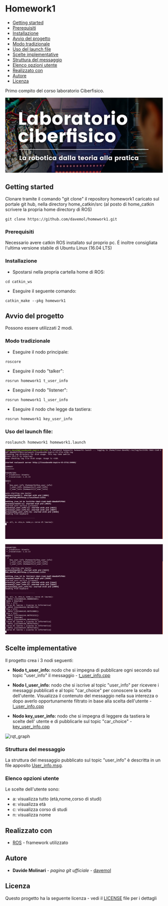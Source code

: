 # Homework1

* [Getting started](#getting-started)
* [Prerequisiti](#prerequisiti)
* [Installazione](#installazione)
* [Avvio del progetto](#avvio-del-progetto)
* [Modo tradizionale](#modo-tradizionale)
* [Uso del launch file](#uso-del-launch-file)
* [Scelte implementative](#scelte-implementative)
* [Struttura del messaggio](#struttura-del-messaggio)
* [Elenco opzioni utente](#elenco-opzioni-utente)
* [Realizzato con](#realizzato-con)
* [Autore](#autore)
* [Licenza](#licenza)

Primo compito del corso laboratorio Ciberfisico. 

![laboratorio ciberfisico](images/cyberphysical-lab.jpg)

## Getting started

Clonare tramite il comando "git clone" il repository homework1 caricato sul portale git hub, nella directory home_catkin/src (al posto di home_catkin scrivere la propria home directory di ROS) 

```
git clone https://github.com/davemol/homework1.git
```

### Prerequisiti

Necessario avere catkin ROS installato sul proprio pc. É inoltre consigliata l'ultima versione stabile di Ubuntu Linux (16.04 LTS)

### Installazione

* Spostarsi nella propria cartella home di ROS:

```
cd catkin_ws
```

* Eseguire il seguente comando:

```
catkin_make --pkg homework1
```

## Avvio del progetto
 
Possono essere utilizzati 2 modi.

### Modo tradizionale

* Eseguire il nodo principale:

```
roscore
```

* Eseguire il nodo "talker":

```
rosrun homework1 t_user_info
```

* Eseguire il nodo "listener":

```
rosrun homework1 l_user_info
```

* Eseguire il nodo che legge da tastiera:

```
rosrun homework1 key_user_info
```

### Uso del launch file:

```
roslaunch homework1 homework1.launch
```
![rqt_graph](images/run1.png)

![rqt_graph](images/run2.png)

## Scelte implementative

Il progetto crea i 3 nodi seguenti:

* **Nodo t_user_info:** nodo che si impegna di pubblicare ogni secondo sul topic "user_info" il messaggio - [t_user_info.cpp](src/t_user_info.cpp)

* **Nodo l_user_info:** nodo che si iscrive al topic "user_info" per ricevere i messaggi pubblicati e al topic "car_choice"
		    per conoscere la scelta dell'utente. Visualizza il contenuto del messaggio nella sua interezza o dopo averlo 			    opportunamente filtrato in base alla scelta dell'utente - [l_user_info.cpp](src/l_user_info.cpp)

* **Nodo key_user_info:** nodo che si impegna di leggere da tastiera le scelte dell' utente e di pubblicarle sul topic
		      "car_choice" - [key_user_info.cpp](src/key_user_info.cpp)

![rqt_graph](images/homework1_graph.png)

### Struttura del messaggio

La struttura del messaggio pubblicato sul topic "user_info" è descritta in un file apposito [User_info.msg](msg/User_info.msg).

### Elenco opzioni utente

Le scelte dell'utente sono:

* a: visualizza tutto (età,nome,corso di studi)
* e: visualizza età
* c: visualizza corso di studi
* n: visualizza nome

## Realizzato con

* [ROS](http://wiki.ros.org/catkin) - framework utilizzato

## Autore

* **Davide Molinari** - *pagina git ufficiale* - [davemol](https://github.com/davemol)

## Licenza

Questo progetto ha la seguente licenza - vedi il [LICENSE](LICENSE) file per i dettagli


